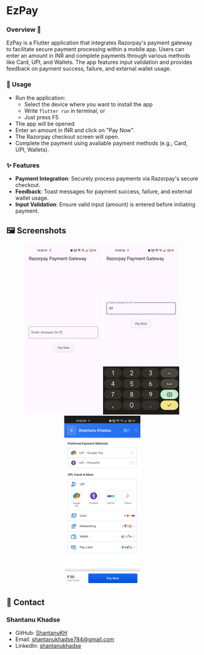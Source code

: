 # EzPay

### Overview 🌟

EzPay is a Flutter application that integrates Razorpay's payment gateway to facilitate secure payment processing within a mobile app. Users can enter an amount in INR and complete payments through various methods like Card, UPI, and Wallets. The app features input validation and provides feedback on payment success, failure, and external wallet usage.

### 📲 Usage

- Run the application:
   - Select the device where you want to install the app 
   - Write `flutter run` in terminal, or
   - Just press F5
- The app will be opened
- Enter an amount in INR and click on "Pay Now".
- The Razorpay checkout screen will open.
- Complete the payment using available payment methods (e.g., Card, UPI, Wallets).

### ✨ Features

- **Payment Integration**: Securely process payments via Razorpay's secure checkout.
- **Feedback**: Toast messages for payment success, failure, and external wallet usage.
- **Input Validation**: Ensure valid input (amount) is entered before initiating payment.

## 🖼️ Screenshots

<p align="center">
  <img src="public/home.jpg" alt="Home" width="200">
  <img src="public/input.jpg" alt="InputField" width="200">
  <img src="public/checkoutScreen.jpg" alt="CheckoutScreen" width="200">
</p>

## 📧 Contact

### Shantanu Khadse
  
- GitHub: [ShantanuKH](https://github.com/ShantanuKH)
- Email: shantanukhadse784@gmail.com  
- LinkedIn: [shantanukhadse](https://www.linkedin.com/in/shantanu-khadse-a62585230/)  

